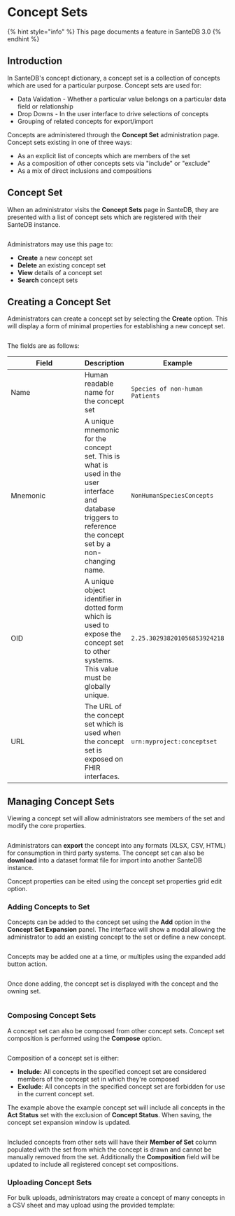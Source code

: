 # Concept Sets

{% hint style="info" %}
This page documents a feature in SanteDB 3.0
{% endhint %}

## Introduction

In SanteDB's concept dictionary, a concept set is a collection of concepts which are used for a particular purpose. Concept sets are used for:

* Data Validation - Whether a particular value belongs on a particular data field or relationship
* Drop Downs - In the user interface to drive selections of concepts
* Grouping of related concepts for export/import

Concepts are administered through the **Concept Set** administration page. Concept sets existing in one of three ways:

* As an explicit list of concepts which are members of the set
* As a composition of other concepts sets via "include" or "exclude"
* As a mix of direct inclusions and compositions

## Concept Set

When an administrator visits the **Concept Sets** page in SanteDB, they are presented with a list of concept sets which are registered with their SanteDB instance.

<figure><img src="../../../../.gitbook/assets/image (3) (1).png" alt=""><figcaption></figcaption></figure>

Administrators may use this page to:

* **Create** a new concept set
* **Delete** an existing concept set
* **View** details of a concept set
* **Search** concept sets

## Creating a Concept Set

Administrators can create a concept set by selecting the **Create** option. This will display a form of minimal properties for establishing a new concept set.

<figure><img src="../../../../.gitbook/assets/image (1) (1) (1).png" alt=""><figcaption></figcaption></figure>

The fields are as follows:

<table><thead><tr><th width="164">Field</th><th>Description</th><th>Example</th></tr></thead><tbody><tr><td>Name</td><td>Human readable name for the concept set</td><td><code>Species of non-human Patients</code></td></tr><tr><td>Mnemonic</td><td>A unique mnemonic for the concept set. This is what is used in the user interface and database triggers to reference the concept set by a non-changing name.</td><td><code>NonHumanSpeciesConcepts</code></td></tr><tr><td>OID</td><td>A unique object identifier in dotted form which is used to expose the concept set to other systems. This value must be globally unique.</td><td><code>2.25.302938201056853924218</code></td></tr><tr><td>URL</td><td>The URL of the concept set which is used when the concept set is exposed on FHIR interfaces.</td><td><code>urn:myproject:conceptset</code></td></tr></tbody></table>

## Managing Concept Sets

Viewing a concept set will allow administrators see members of the set and modify the core properties.

<figure><img src="../../../../.gitbook/assets/image (2) (1) (1).png" alt=""><figcaption></figcaption></figure>

Administrators can **export** the concept into any formats (XLSX, CSV, HTML) for consumption in third party systems. The concept set can also be **download** into a dataset format file for import into another SanteDB instance.

Concept properties can be eited using the concept set properties grid edit option.

### Adding Concepts to Set

Concepts can be added to the concept set using the **Add** option in the **Concept Set Expansion** panel. The interface will show a modal allowing the administrator to add an existing concept to the set or define a new concept.

<figure><img src="../../../../.gitbook/assets/image (3) (1) (1).png" alt=""><figcaption></figcaption></figure>

Concepts may be added one at a time, or multiples using the expanded add button action.

<figure><img src="../../../../.gitbook/assets/image (4) (1).png" alt=""><figcaption></figcaption></figure>

Once done adding, the concept set is displayed with the concept and the owning set.

<figure><img src="../../../../.gitbook/assets/image (6) (1).png" alt=""><figcaption></figcaption></figure>

### Composing Concept Sets

A concept set can also be composed from other concept sets. Concept set composition is performed using the **Compose** option.

<figure><img src="../../../../.gitbook/assets/image (7) (1).png" alt=""><figcaption></figcaption></figure>

Composition of a concept set is either:

* **Include:** All concepts in the specified concept set are considered members of the concept set in which they're composed
* **Exclude**: All concepts in the specified concept set are forbidden for use in the current concept set.

The example above the example concept set will include all concepts in the **Act Status** set with the exclusion of **Concept Status**. When saving, the concept set expansion window is updated.

<figure><img src="../../../../.gitbook/assets/image (8) (1).png" alt=""><figcaption></figcaption></figure>

Included concepts from other sets will have their **Member of Set** column populated with the set from which the concept is drawn and cannot be manually removed from the set. Additionally the **Composition** field will be updated to include all registered concept set compositions.

### Uploading Concept Sets

For bulk uploads, administrators may create a concept of many concepts in a CSV sheet and may upload using the provided template:

<figure><img src="../../../../.gitbook/assets/image (539).png" alt=""><figcaption></figcaption></figure>
